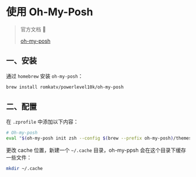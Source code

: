# 使用 Oh-My-Posh

> 官方文档 📝
>
> [oh-my-posh](https://ohmyposh.dev/docs/installation/macos)

## 一、安装

通过 `homebrew` 安装 `oh-my-posh`：

```bash
brew install romkatv/powerlevel10k/oh-my-posh
```

## 二、配置

在 `.zprofile` 中添加以下内容：

```sh
# Oh-my-posh
eval "$(oh-my-posh init zsh --config $(brew --prefix oh-my-posh)/themes/amro.omp.json)"
```

更改 cache 位置，新建一个 `~/.cache` 目录，oh-my-ppsh 会在这个目录下缓存一些文件：

```sh
mkdir ~/.cache
```
